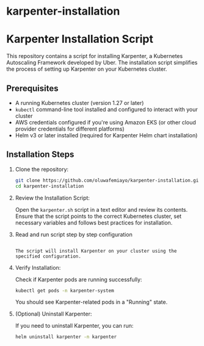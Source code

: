 # karpenter-installation
# Karpenter Installation Script

This repository contains a script for installing Karpenter, a Kubernetes Autoscaling Framework developed by Uber. The installation script simplifies the process of setting up Karpenter on your Kubernetes cluster.

## Prerequisites

- A running Kubernetes cluster (version 1.27 or later)
- `kubectl` command-line tool installed and configured to interact with your cluster
- AWS credentials configured if you're using Amazon EKS (or other cloud provider credentials for different platforms)
- Helm v3 or later installed (required for Karpenter Helm chart installation)

## Installation Steps

1. Clone the repository:

    ```bash
    git clone https://github.com/oluwafemiayo/karpenter-installation.git
    cd karpenter-installation
    ```

2. Review the Installation Script:

    Open the `karpenter.sh` script in a text editor and review its contents. Ensure that the script points to the correct Kubernetes cluster, set necessary variables and follows best practices for installation. 

3. Read and run script step by step configuration
    ```

    The script will install Karpenter on your cluster using the specified configuration.

4. Verify Installation:

    Check if Karpenter pods are running successfully:

    ```bash
    kubectl get pods -n karpenter-system
    ```

    You should see Karpenter-related pods in a "Running" state.


5. (Optional) Uninstall Karpenter:

    If you need to uninstall Karpenter, you can run:

    ```bash
    helm uninstall karpenter -n karpenter
    ```


